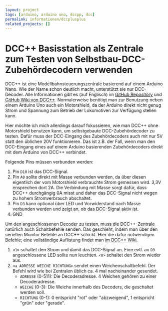 ```yaml
---
layout: project
tags: [arduino, arduino uno, dccpp, dcc]
permalink: informationen/dccplusplus
related_projects: []
---
```


# DCC++ Basisstation als Zentrale zum Testen von Selbstbau-DCC-Zubehördecodern verwenden

DCC++ ist eine Modellbahnsteuerungszentrale basierend auf einem Arduino Nano.
Wie der Name schon deutlich macht, unterstützt sie nur DCC-Decoder. Alle
Informationen gibt es (auf Englisch) im [GitHub Repository](https://github.com/DccPlusPlus/BaseStation)
und [GitHub Wiki von DCC++](https://github.com/DccPlusPlus/BaseStation/wiki/What-is-DCC--Plus-Plus).
Normalerweise benötigt man zur Benutzung neben einem Arduino Uno auch ein
Motorshield, da der Arduino direkt nicht genug Strom und Spannung zum Betrieb
der Lokomotiven zur Verfügung stellen kann.

Hier möchte ich mich allerdings darauf fokussieren, wie man DCC++ ohne
Motorshield benutzen kann, um selbstgebaute DCC-Zubehördecoder zu testen.
Dafür muss der DCC-Eingang des Zubehördecoders auch mit nur 5V statt den
üblichen 20V funktionieren. Das ist z.B. der Fall, wenn man den DCC-Eingang
eines auf einem Arduino basierenden Zubehördecoders direkt mit dem Arduino
von DCC++ verbindet.

Folgende Pins müssen verbunden werden:
1. Pin `D10` ist das DCC-Signal.
2. Pin `A0` sollte direkt mit Masse verbunden werden, da über diesen eigentlich
   der vom Motorshield verbrauchte Strom gemessen wird. 3,3V ensprechen dort
   2A. Die Verbindung mit Masse sorgt dafür, dass DCC++ durchgängig 0A misst
   und daher das DCC-Signal nicht wegen zu hohem Stromverbrauch abschaltet.
3. Pin `D3` kann optional über LED und Vorwiderstand nach Masse verbunden
   werden und zeigt an, ob das DCC-Signal aktiv ist.
4. GND

Um den angeschlossenen Decoder zu testen, muss die DCC++-Zentrale natürlich
auch Schaltbefehle senden. Das geschieht, indem man über den seriellen
Monitor Befehle an DCC++ schickt. Hier die dafür notwendigen Befehle; eine
vollständige Auflistung findet man [im DCC++ Wiki](https://github.com/DccPlusPlus/BaseStation/wiki/Commands-for-DCCpp-BaseStation).

1. `<1>` schaltet den Strom und damit das DCC-Signal an. Eine evtl. an `D3`
   angeschlossene LED sollte nun leuchten. `<0>` schaltet den Strom wieder
   aus.
2. `<a ADRESSE WEICHE RICHTUNG>` sendet einen Weichenschaltbefehl. Der Befehl wird
   wie bei Zentralen üblich ca. 4 mal nacheinander gesendet.
   - `ADRESSE` (0-511): Die Decoderadresse. 4 Weichen gehören zu einer Decoderadresse.
   - `WEICHE` (0-3): Die Weiche innerhalb des Decoders, die geschaltet werden soll.
   - `RICHTUNG` (0-1): 0 entspricht "rot" oder "abzweigend", 1 entspricht "grün" oder "gerade".